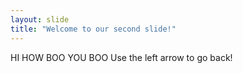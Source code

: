 ```yaml
---
layout: slide
title: "Welcome to our second slide!"
---
```

HI HOW BOO YOU BOO
Use the left arrow to go back!